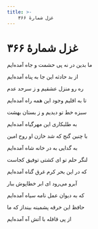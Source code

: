 ```yaml
---
title: >-
    غزل شمارهٔ ۳۶۶
---
```

# غزل شمارهٔ ۳۶۶

<div class="b" id="bn1"><div class="m1"><p>ما بدین در نه پی حشمت و جاه آمده‌ایم</p></div>
<div class="m2"><p>از بد حادثه این جا به پناه آمده‌ایم</p></div></div>
<div class="b" id="bn2"><div class="m1"><p>ره رو منزل عشقیم و ز سرحد عدم</p></div>
<div class="m2"><p>تا به اقلیم وجود این همه راه آمده‌ایم</p></div></div>
<div class="b" id="bn3"><div class="m1"><p>سبزه خط تو دیدیم و ز بستان بهشت</p></div>
<div class="m2"><p>به طلبکاری این مهرگیاه آمده‌ایم</p></div></div>
<div class="b" id="bn4"><div class="m1"><p>با چنین گنج که شد خازن او روح امین</p></div>
<div class="m2"><p>به گدایی به در خانه شاه آمده‌ایم</p></div></div>
<div class="b" id="bn5"><div class="m1"><p>لنگر حلم تو ای کشتی توفیق کجاست</p></div>
<div class="m2"><p>که در این بحر کرم غرق گناه آمده‌ایم</p></div></div>
<div class="b" id="bn6"><div class="m1"><p>آبرو می‌رود ای ابر خطاپوش ببار</p></div>
<div class="m2"><p>که به دیوان عمل نامه سیاه آمده‌ایم</p></div></div>
<div class="b" id="bn7"><div class="m1"><p>حافظ این خرقه پشمینه بینداز که ما</p></div>
<div class="m2"><p>از پی قافله با آتش آه آمده‌ایم</p></div></div>